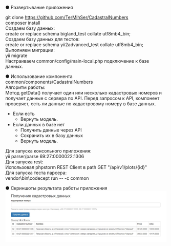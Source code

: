 ● Развертывание приложения

git clone https://github.com/TerMihSer/CadastralNumbers  
composer install  
Создаем базу данных:  
create or replace schema bigland_test collate utf8mb4_bin;  
Создаем базу данных для тестов:  
create or replace schema yii2advanced_test collate utf8mb4_bin;  
Выполняем миграции:  
yii migrate  
Настраиваем common/config/main-local.php подключение к базе данных.

● Использование компонента  
common/components/CadastralNumbers  
Алгоритм работы:  
Метод getData() получает один или несколько кадастровых
номеров и получает данные с сервера по API.
Перед запросом к API, компонент проверяет, есть ли данные по кадастровому
номеру в базе данных.
* Если есть 
    * Вернуть модель.
* Если данных в базе нет
    * Получить данные через API
    * Сохранить их в базу данных
    * Вернуть модель.

Для запуска консольного приложения:  
yii parser/parse 69:27:0000022:1306  
Для запуска rest:  
Использовал phpstorm REST Client в path GET "/api/v1/plots/{id}"  
Для запуска теста парсера:  
vendor\bin\codecept run -- -c common


● Скриншоты результата работы приложения
![Иллюстрация к проекту](screenshots/result.jpg)

